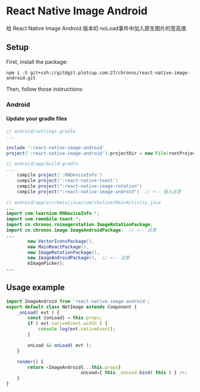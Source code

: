 # React Native Image Android

给 React Native Image Android 版本的 noLoad事件中加入原生图片的宽高值

## Setup

First, install the package:
```
npm i -S git+ssh://git@git.plotcup.com:27/chronos/react-native-image-android.git
```

Then, follow those instructions:

### Android

#### Update your gradle files

```gradle
// android/settings.gradle
...

include ':react-native-image-android'
project(':react-native-image-android').projectDir = new File(rootProject.projectDir, '../node_modules/react-native-image-android/android')
```

```gradle
// android/app/build.gradle
...
    compile project(':RNDeviceInfo')
    compile project(':react-native-toast')
    compile project(":react-native-image-rotation")
    compile project(":react-native-image-android")  // <-- 插入这里
```

```java
// android/app/src/main/java/com/shuline/MainActivity.java
...
import com.learnium.RNDeviceInfo.*;
import com.remobile.toast.*;
import cn.chronos.rnimagerotation.ImageRotationPackage;
import cn.chronos.image.ImageAndroidPackage;  // <-- 这里
...
        new VectorIconsPackage(),
        new MainReactPackage(),
        new ImageRotationPackage(),
        new ImageAndroidPackage(),  // <-- 这里
        mImagePicker);
...
```


## Usage example

```javascript
import ImageAndroid from 'react-native-image-android';
export default class NetImage extends Component {
    _onLoad( evt ) {
        const {onLoad} = this.props;
        if ( evt.nativeEvent.width ) {
            console.log(evt.nativeEvent);
        }

        onLoad && onLoad( evt );
    }

    render() {
        return <ImageAndroid{...this.props}
                            onLoad={ this._onLoad.bind( this ) } />;
    }
}
```
